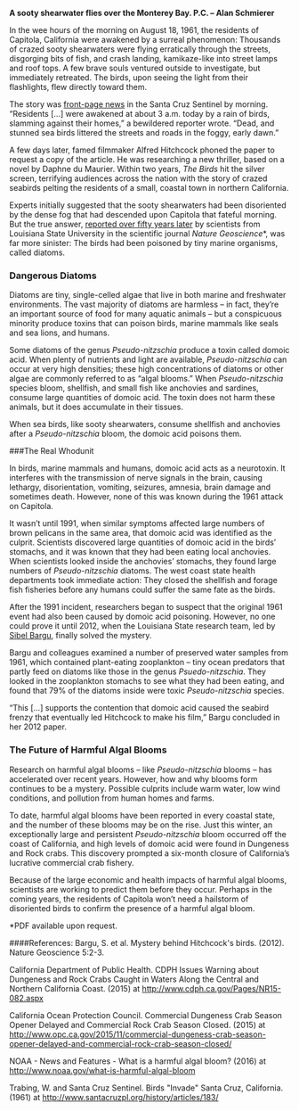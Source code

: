 **A sooty shearwater flies over the Monterey Bay.  P.C. – Alan Schmierer**

In the wee hours of the morning on August 18, 1961, the residents of Capitola, California were awakened by a surreal phenomenon:  Thousands of crazed sooty shearwaters were flying erratically through the streets, disgorging bits of fish, and crash landing, kamikaze-like into street lamps and roof tops.  A few brave souls ventured outside to investigate, but immediately retreated.  The birds, upon seeing the light from their flashlights, flew directly toward them.  

The story was [front-page news](http://www.santacruzpl.org/history/articles/183/) in the Santa Cruz Sentinel by morning.  “Residents […] were awakened at about 3 a.m. today by a rain of birds, slamming against their homes,” a bewildered reporter wrote.  “Dead, and stunned sea birds littered the streets and roads in the foggy, early dawn.” 

A few days later, famed filmmaker Alfred Hitchcock phoned the paper to request a copy of the article.  He was researching a new thriller, based on a novel by Daphne du Maurier.  Within two years, _The Birds_ hit the silver screen, terrifying audiences across the nation with the story of crazed seabirds pelting the residents of a small, coastal town in northern California.

Experts initially suggested that the sooty shearwaters had been disoriented by the dense fog that had descended upon Capitola that fateful morning.  But the true answer, [reported over fifty years later](http://www.nature.com/ngeo/journal/v5/n1/full/ngeo1360.html) by scientists from Louisiana State University in the scientific journal *Nature Geoscience**, was far more sinister: The birds had been poisoned by tiny marine organisms, called diatoms.

### Dangerous Diatoms

Diatoms are tiny, single-celled algae that live in both marine and freshwater environments.  The vast majority of diatoms are harmless – in fact, they’re an important source of food for many aquatic animals – but a conspicuous minority produce toxins that can poison birds, marine mammals like seals and sea lions, and humans.  

Some diatoms of the genus *Pseudo-nitzschia* produce a toxin called domoic acid.  When plenty of nutrients and light are available, *Pseudo-nitzschia* can occur at very high densities; these high concentrations of diatoms or other algae are commonly referred to as “algal blooms.”  When *Pseudo-nitzschia* species bloom, shellfish, and small fish like anchovies and sardines, consume large quantities of domoic acid.  The toxin does not harm these animals, but it does accumulate in their tissues.  

When sea birds, like sooty shearwaters, consume shellfish and anchovies after a *Pseudo-nitzschia* bloom, the domoic acid poisons them.  

###The Real Whodunit

In birds, marine mammals and humans, domoic acid acts as a neurotoxin.  It interferes with the transmission of nerve signals in the brain, causing lethargy, disorientation, vomiting, seizures, amnesia, brain damage and sometimes death.  However, none of this was known during the 1961 attack on Capitola.

It wasn’t until 1991, when similar symptoms affected large numbers of brown pelicans in the same area, that domoic acid was identified as the culprit.  Scientists discovered large quantities of domoic acid in the birds’ stomachs, and it was known that they had been eating local anchovies.  When scientists looked inside the anchovies’ stomachs, they found large numbers of *Pseudo-nitzschia* diatoms.  The west coast state health departments took immediate action: They closed the shellfish and forage fish fisheries before any humans could suffer the same fate as the birds.  

After the 1991 incident, researchers began to suspect that the original 1961 event had also been caused by domoic acid poisoning.  However, no one could prove it until 2012, when the Louisiana State research team, led by [Sibel Bargu](http://www.cce.lsu.edu/profile/sibel-bargu-ates/), finally solved the mystery.

Bargu and colleagues examined a number of preserved water samples from 1961, which contained plant-eating zooplankton – tiny ocean predators that partly feed on diatoms like those in the genus *Psuedo-nitzschia*.  They looked in the zooplankton stomachs to see what they had been eating, and found that 79% of the diatoms inside were toxic *Pseudo-nitzschia* species.  

“This […] supports the contention that domoic acid caused the seabird frenzy that eventually led Hitchcock to make his film,” Bargu concluded in her 2012 paper.

### The Future of Harmful Algal Blooms

Research on harmful algal blooms – like *Pseudo-nitzschia* blooms – has accelerated over recent years.  However, how and why blooms form continues to be a mystery.  Possible culprits include warm water, low wind conditions, and pollution from human homes and farms.  

To date, harmful algal blooms have been reported in every coastal state, and the number of these blooms may be on the rise.  Just this winter, an exceptionally large and persistent *Pseudo-nitzschia* bloom occurred off the coast of California, and high levels of domoic acid were found in Dungeness and Rock crabs.  This discovery prompted a six-month closure of California’s lucrative commercial crab fishery.

Because of the large economic and health impacts of harmful algal blooms, scientists are working to predict them before they occur.  Perhaps in the coming years, the residents of Capitola won’t need a hailstorm of disoriented birds to confirm the presence of a harmful algal bloom.

*PDF available upon request.

####References:
Bargu, S. et al. Mystery behind Hitchcock's birds. (2012). Nature Geoscience 5:2-3.

California Department of Public Health. CDPH Issues Warning about Dungeness and Rock Crabs Caught in Waters Along the Central and Northern California Coast. (2015) at http://www.cdph.ca.gov/Pages/NR15-082.aspx

California Ocean Protection Council. Commercial Dungeness Crab Season Opener Delayed and Commercial Rock Crab Season Closed. (2015) at http://www.opc.ca.gov/2015/11/commercial-dungeness-crab-season-opener-delayed-and-commercial-rock-crab-season-closed/

NOAA - News and Features - What is a harmful algal bloom? (2016) at http://www.noaa.gov/what-is-harmful-algal-bloom

Trabing, W. and Santa Cruz Sentinel. Birds "Invade" Santa Cruz, California. (1961) at http://www.santacruzpl.org/history/articles/183/







